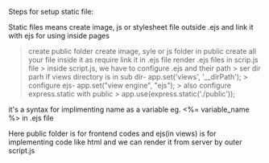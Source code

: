 Steps for setup static file:

Static files means create image, js or stylesheet file outside .ejs and link it with ejs for using inside pages

> create public folder
> create image, syle or js folder in public
> create all your file inside it as require
> link it in .ejs file 
> render .ejs files in scrip.js file
    > inside script.js, we have to configure .ejs and their path
        > ser dir parh if views directory is in sub dir- app.set('views', '__dirPath');
        > configure ejs- app.set("view engine", "ejs");
    > also configure express.static with public
        > app.use(express.static('./public'));

        
it's a syntax for implimenting name as a variable eg. <%= variable_name %> in .ejs file


Here public folder is for frontend codes and ejs(in views) is for implementing code like html 
and we can render it from server by outer script.js
